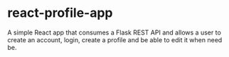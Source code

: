 # react-profile-app
A simple React app that consumes a Flask REST API and allows a user to create an account, login, create a profile and be able to edit it when need be.
